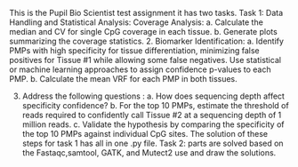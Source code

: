 This is the Pupil Bio Scientist test assignment it has two tasks.
Task 1: Data Handling and Statistical Analysis: Coverage Analysis:
a. Calculate the median and CV for single CpG coverage
in each tissue.
b. Generate plots summarizing the coverage statistics.
2. Biomarker Identification:
a. Identify PMPs with high specificity for tissue differentiation, minimizing false
positives for Tissue #1 while allowing some false negatives. Use statistical or
machine learning approaches to assign confidence p-values to each PMP.
b. Calculate the mean VRF for each PMP in both tissues.

3. Address the following questions :
a. How does sequencing depth affect specificity confidence? 
b. For the top 10 PMPs, estimate the threshold of reads required to confidently
call Tissue #2 at a sequencing depth of 1 million reads. 
c. Validate the hypothesis by comparing the specificity of the top 10 PMPs
against individual CpG sites.
The solution of these steps for task 1 has all in one .py file.
Task 2: parts are solved based on the Fastaqc,samtool, GATK, and Mutect2 use and draw the solutions.
